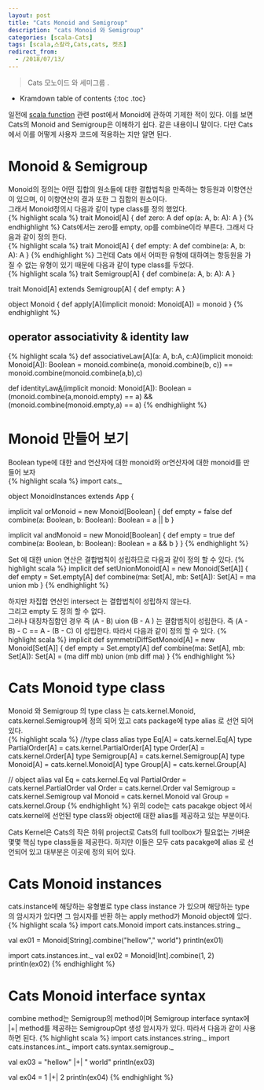 ```yaml
---
layout: post
title: "Cats Monoid and Semigroup"
description: "cats Monoid 와 Semigroup"
categories: [scala-Cats]
tags: [scala,스칼라,Cats,cats, 켓츠]
redirect_from:
  - /2018/07/13/
---
```


> Cats 모노이드 와 세미그룹 .
>


* Kramdown table of contents
{:toc .toc}

일전에 [scala function](https://sslee05.github.io/blog/2017/09/09/scala-monoid/ "Monoid") 관련 post에서 Monoid에 관하여 기제한 적이 있다. 이를 보면 Cats의 Monoid and Semigroup은 이해하기 쉽다. 같은 내용이니 말이다. 다만 Cats에서 이를 어떻게 사용자 코드에 적용하는 지만 알면 된다.  

# Monoid & Semigroup
Monoid의 정의는 어떤 집합의 원소들에 대한 결합법칙을 만족하는 항등원과 이항연산이 있으며, 이 이항연산의 결과 또한 그 집합의 원소이다.  
그래서 Monoid정의시 다음과 같이 type class를 정의 했었다.  
{% highlight scala %}
trait Monoid[A] {
  def zero: A
  def op(a: A, b: A): A
}
{% endhighlight %}
Cats에서는 zero를 empty, op를 combine이라 부른다. 그래서 다음과 같이 정의 한다.  
{% highlight scala %}
trait Monoid[A] {
  def empty: A
  def combine(a: A, b: A): A
}
{% endhighlight %}
그런데 Cats 에서 어떠한 유형에 대하여는 항등원을 가질 수 없는 유형이 있기 때문에 다음과 같이 type class를 두었다.  
{% highlight scala %}
trait Semigroup[A] {
  def combine(a: A, b: A): A
}

trait Monoid[A] extends Semigroup[A] {
  def empty: A
}

object Monoid {
  def apply[A](implicit monoid: Monoid[A]) = monoid
}
{% endhighlight %}

## operator associativity & identity law
{% highlight scala %}
def associativeLaw[A](a: A, b:A, c:A)(implicit monoid: Monoid[A]): Boolean = 
  monoid.combine(a, monoid.combine(b, c)) ==  monoid.combine(monoid.combine(a,b),c) 
  
def identityLaw[A](a:A)(implicit monoid: Monoid[A]): Boolean = 
  (monoid.combine(a,monoid.empty) == a) && (monoid.combine(monoid.empty,a) == a)
{% endhighlight %}

# Monoid 만들어 보기 
Boolean type에 대한 and 연산자에 대한 monoid와 or연산자에 대한 monoid를 만들어 보자  
{% highlight scala %}
import cats._

object MonoidInstances extends App {
  
  implicit val orMonoid = new Monoid[Boolean] {
    def empty = false
    def combine(a: Boolean, b: Boolean): Boolean = a || b
  }
  
  implicit val andMonoid = new Monoid[Boolean] {
    def empty = true
    def combine(a: Boolean, b: Boolean): Boolean = a && b
  }
}
{% endhighlight %}

Set 에 대한 union 연산은 결합법칙이 성립하므로 다음과 같이 정의 할 수 있다.
{% highlight scala %}
implicit def setUnionMonoid[A] = new Monoid[Set[A]] {
  def empty = Set.empty[A]
  def combine(ma: Set[A], mb: Set[A]): Set[A] = ma union mb
}
{% endhighlight %}

하지만 차집합 연산인 intersect 는 결합법칙이 성립하지 않는다.  
그리고 empty 도 정의 할 수 없다.  
그러나 대칭차집합인 경우 즉 (A - B) uion (B - A ) 는  결합법칙이 성립한다. 즉 (A - B) - C == A - (B - C) 이 성립한다. 따라서 다음과 같이 정의 할 수 있다.
{% highlight scala %}
implicit def symmetriDiffSetMonoid[A] = new Monoid[Set[A]] {
  def empty = Set.empty[A]
  def combine(ma: Set[A], mb: Set[A]): Set[A] = 
    (ma diff mb) union (mb diff ma)
}
{% endhighlight %}

# Cats Monoid type class
Monoid 와 Semigroup 의 type class 는 cats.kernel.Monoid, cats.kernel.Semigroup에 정의 되어 있고 cats package에 type alias 로 선언 되어 있다.  
{% highlight scala %}
//type class alias
type Eq[A] = cats.kernel.Eq[A]
type PartialOrder[A] = cats.kernel.PartialOrder[A]
type Order[A] = cats.kernel.Order[A]
type Semigroup[A] = cats.kernel.Semigroup[A]
type Monoid[A] = cats.kernel.Monoid[A]
type Group[A] = cats.kernel.Group[A]

// object alias
val Eq = cats.kernel.Eq
val PartialOrder = cats.kernel.PartialOrder
val Order = cats.kernel.Order
val Semigroup = cats.kernel.Semigroup
val Monoid = cats.kernel.Monoid
val Group = cats.kernel.Group
{% endhighlight %}
위의 code는 cats pacakge object 에서 cats.kernel에 선언된 type class와 object에 대한 alias를 제공하고 있는 부분이다.  

Cats Kernel은 Cats의 작은 하위 project로 Cats의 full toolbox가 필요없는 가벼운 몇몇 핵심  type class들을 제공한다. 하지만 이들은 모두 cats pacakge에 alias 로 선언되어 있고 대부분은 이곳에 정의 되어 있다.  

# Cats Monoid instances
cats.instance에 해당하는 유형별로 type class instance 가 있으며 해당하는 type의 암시자가 있다면 그 암시자를 반환 하는 apply method가 Monoid object에 있다.  
{% highlight scala %}
import cats.Monoid
import cats.instances.string._
  
val ex01 = Monoid[String].combine("hellow"," world")
println(ex01)
  
import cats.instances.int._
val ex02 = Monoid[Int].combine(1, 2)
println(ex02)
{% endhighlight %}

# Cats Monoid interface syntax
combine method는 Semigroup의 method이며 Semigroup interface syntax에 |+| method를 제공하는 SemigroupOpt 생성 암시자가 있다. 따라서 다음과 같이 사용하면 된다.
{% highlight scala %}
import cats.instances.string._
import cats.instances.int._
import cats.syntax.semigroup._

val ex03 = "hellow" |+| " world"
println(ex03)
  
val ex04 = 1 |+| 2
println(ex04)
{% endhighlight %}

[^1]: This is a footnote.

[kramdown]: https://kramdown.gettalong.org/
[Simple Texture]: https://github.com/yizeng/jekyll-theme-simple-texture
